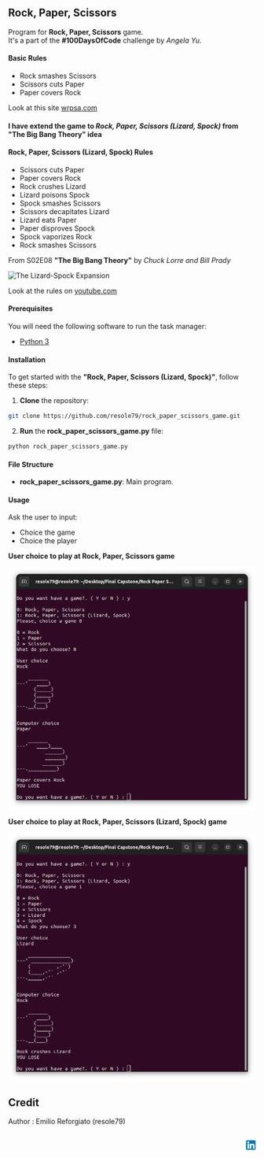 ## Rock, Paper, Scissors

Program for **Rock, Paper, Scissors** game.    
It's a part of the **#100DaysOfCode** challenge by *Angela Yu*.    


#### Basic Rules

- Rock smashes Scissors
- Scissors cuts Paper
- Paper covers Rock

Look at this site [wrpsa.com](https://wrpsa.com/)

#### I have extend the game to *Rock, Paper, Scissors (Lizard, Spock)* from "The Big Bang Theory" idea
#### Rock, Paper, Scissors (Lizard, Spock) Rules

- Scissors cuts Paper
- Paper covers Rock
- Rock crushes Lizard
- Lizard poisons Spock
- Spock smashes Scissors
- Scissors decapitates Lizard
- Lizard eats Paper
- Paper disproves Spock
- Spock vaporizes Rock
- Rock smashes Scissors


From S02E08 **"The Big Bang Theory"** by *Chuck Lorre and Bill Prady*   

 
![The Lizard-Spock Expansion](https://static.wikia.nocookie.net/bigbangtheory/images/b/ba/The_Lizard-Spock_Expansion_01.jpg/revision/latest?cb=20121011192436)

Look at the rules on [youtube.com](https://www.youtube.com/watch?v=o3DbTquqgCY)


#### Prerequisites
You will need the following software to run the task manager:
 - [Python 3](https://www.python.org/downloads/)

#### Installation
To get started with the **"Rock, Paper, Scissors (Lizard, Spock)"**, follow these steps:

1. **Clone** the repository:

```sh
git clone https://github.com/resole79/rock_paper_scissors_game.git
```

2. **Run** the **rock_paper_scissors_game.py** file:

```sh
python rock_paper_scissors_game.py
```

#### File Structure   
 - **rock_paper_scissors_game.py**: Main program.


#### **Usage**

Ask the user to input:
 - Choice the game
 - Choice the player


**User choice to play at Rock, Paper, Scissors game**

![Rock, Paper, Scissors game](./image/rock_paper_scissors_game_0.png)


**User choice to play at Rock, Paper, Scissors (Lizard, Spock) game**

![Rock, Paper, Scissors (Lizard, Spock) game](./image/rock_paper_scissors_game_1.png)


## **Credit**

Author : Emilio Reforgiato (resole79)

##
<p align="right"><a href="https://www.linkedin.com/in/emilio-reforgiato/" target=”_blank” ><img src="./image/in_logo.png" /></a></p>


